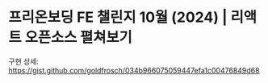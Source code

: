 # 프리온보딩 FE 챌린지 10월 (2024) | 리액트 오픈소스 펼쳐보기

구현 상세: https://gist.github.com/goldfrosch/034b966075059447efa1c00476849d68
